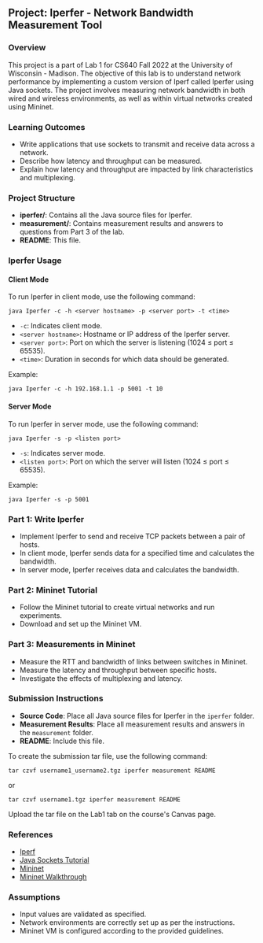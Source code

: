 ## Project: Iperfer - Network Bandwidth Measurement Tool

### Overview

This project is a part of Lab 1 for CS640 Fall 2022 at the University of Wisconsin - Madison. The objective of this lab is to understand network performance by implementing a custom version of Iperf called Iperfer using Java sockets. The project involves measuring network bandwidth in both wired and wireless environments, as well as within virtual networks created using Mininet.

### Learning Outcomes

- Write applications that use sockets to transmit and receive data across a network.
- Describe how latency and throughput can be measured.
- Explain how latency and throughput are impacted by link characteristics and multiplexing.

### Project Structure

- **iperfer/**: Contains all the Java source files for Iperfer.
- **measurement/**: Contains measurement results and answers to questions from Part 3 of the lab.
- **README**: This file.

### Iperfer Usage

#### Client Mode

To run Iperfer in client mode, use the following command:
```
java Iperfer -c -h <server hostname> -p <server port> -t <time>
```
- `-c`: Indicates client mode.
- `<server hostname>`: Hostname or IP address of the Iperfer server.
- `<server port>`: Port on which the server is listening (1024 ≤ port ≤ 65535).
- `<time>`: Duration in seconds for which data should be generated.

Example:
```
java Iperfer -c -h 192.168.1.1 -p 5001 -t 10
```

#### Server Mode

To run Iperfer in server mode, use the following command:
```
java Iperfer -s -p <listen port>
```
- `-s`: Indicates server mode.
- `<listen port>`: Port on which the server will listen (1024 ≤ port ≤ 65535).

Example:
```
java Iperfer -s -p 5001
```

### Part 1: Write Iperfer

- Implement Iperfer to send and receive TCP packets between a pair of hosts.
- In client mode, Iperfer sends data for a specified time and calculates the bandwidth.
- In server mode, Iperfer receives data and calculates the bandwidth.

### Part 2: Mininet Tutorial

- Follow the Mininet tutorial to create virtual networks and run experiments.
- Download and set up the Mininet VM.

### Part 3: Measurements in Mininet

- Measure the RTT and bandwidth of links between switches in Mininet.
- Measure the latency and throughput between specific hosts.
- Investigate the effects of multiplexing and latency.

### Submission Instructions

- **Source Code**: Place all Java source files for Iperfer in the `iperfer` folder.
- **Measurement Results**: Place all measurement results and answers in the `measurement` folder.
- **README**: Include this file.

To create the submission tar file, use the following command:
```
tar czvf username1_username2.tgz iperfer measurement README
```
or
```
tar czvf username1.tgz iperfer measurement README
```

Upload the tar file on the Lab1 tab on the course's Canvas page.

### References

- [Iperf](https://iperf.fr)
- [Java Sockets Tutorial](http://docs.oracle.com/javase/tutorial/networking/sockets/index.html)
- [Mininet](http://mininet.org)
- [Mininet Walkthrough](http://mininet.org/walkthrough/)

### Assumptions
- Input values are validated as specified.
- Network environments are correctly set up as per the instructions.
- Mininet VM is configured according to the provided guidelines.
